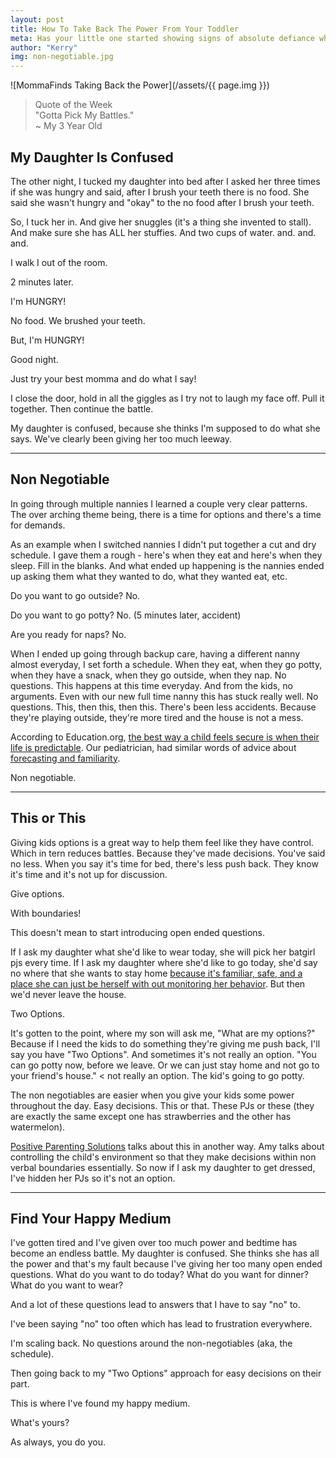 ```yaml
---
layout: post
title: How To Take Back The Power From Your Toddler
meta: Has your little one started showing signs of absolute defiance where they're telling YOU what to do? Break the cycle. Take back the power.
author: "Kerry"
img: non-negotiable.jpg
---
```


![MommaFinds Taking Back the Power](/assets/{{ page.img }})

> Quote of the Week <br> "Gotta Pick My Battles."<br>~ My 3 Year Old

## My Daughter Is Confused  

The other night, I tucked my daughter into bed after I asked her three times if she was hungry and said, after I brush your teeth there is no food. She said she wasn't hungry and "okay" to the no food after I brush your teeth.

So, I tuck her in. And give her snuggles (it's a thing she invented to stall). And make sure she has ALL her stuffies. And two cups of water. and. and. and.

I walk I out of the room.

2 minutes later.

I'm HUNGRY!

No food. We brushed your teeth.

But, I'm HUNGRY!

Good night.

Just try your best momma and do what I say!

I close the door, hold in all the giggles as I try not to laugh my face off. Pull it together. Then continue the battle.

My daughter is confused, because she thinks I'm supposed to do what she says. We've clearly been giving her too much leeway.

___

## Non Negotiable

In going through multiple nannies I learned a couple very clear patterns. The over arching theme being, there is a time for options and there's a time for demands.

As an example when I switched nannies I didn't put together a cut and dry schedule. I gave them a rough - here's when they eat and here's when they sleep. Fill in the blanks. And what ended up happening is the nannies ended up asking them what they wanted to do, what they wanted eat, etc.

Do you want to go outside?
No.

Do you want to go potty?
No.
(5 minutes later, accident)

Are you ready for naps?
No.

When I ended up going through backup care, having a different nanny almost everyday, I set forth a schedule. When they eat, when they go potty, when they have a snack, when they go outside, when they nap. No questions. This happens at this time everyday. And from the kids, no arguments. Even with our new full time nanny this has stuck really well. No questions. This, then this, then this. There's been less accidents. Because they're playing outside, they're more tired and the house is not a mess.

According to Education.org, [the best way a child feels secure is when their life is predictable](https://www.education.com/magazine/article/importance-routines-preschool-children/). Our pediatrician, had similar words of advice about [forecasting and familiarity](http://www.mommafinds.com/2018/11/10/forecast-familiarity/).

Non negotiable.

---

## This or This

Giving kids options is a great way to help them feel like they have control. Which in tern reduces battles. Because they've made decisions. You've said no less. When you say it's time for bed, there's less push back. They know it's time and it's not up for discussion.

Give options.

With boundaries!

This doesn't mean to start introducing open ended questions.

If I ask my daughter what she'd like to wear today, she will pick her batgirl pjs every time. If I ask my daughter where she'd like to go today, she'd say no where that she wants to stay home [because it's familiar, safe, and a place she can just be herself with out monitoring her behavior](https://www.creativehealthyfamily.com/the-reason-why-children-are-800-worse-when-their-mothers-are-around/). But then we'd never leave the house.

Two Options.

It's gotten to the point, where my son will ask me, "What are my options?" Because if I need the kids to do something they're giving me push back, I'll say you have "Two Options". And sometimes it's not really an option. "You can go potty now, before we leave. Or we can just stay home and not go to your friend's house." < not really an option. The kid's going to go potty.

The non negotiables are easier when you give your kids some power throughout the day. Easy decisions. This or that. These PJs or these (they are exactly the same except one has strawberries and the other has watermelon).

[Positive Parenting Solutions](https://www.positiveparentingsolutions.com/) talks about this in another way. Amy talks about controlling the child's environment so that they make decisions within non verbal boundaries essentially. So now if I ask my daughter to get dressed, I've hidden her PJs so it's not an option.

---

## Find Your Happy Medium

I've gotten tired and I've given over too much power and bedtime has become an endless battle. My daughter is confused. She thinks she has all the power and that's my fault because I've giving her too many open ended questions. What do you want to do today? What do you want for dinner? What do you want to wear?

And a lot of these questions lead to answers that I have to say "no" to.

I've been saying "no" too often which has lead to frustration everywhere.

I'm scaling back. No questions around the non-negotiables (aka, the schedule).

Then going back to my "Two Options" approach for easy decisions on their part.

This is where I've found my happy medium.

What's yours?

As always, you do you.

